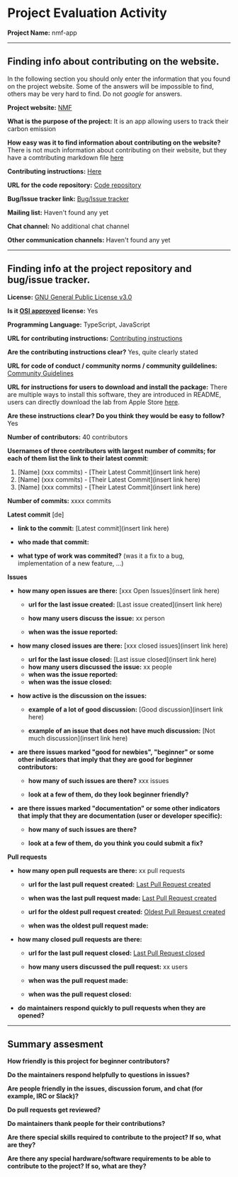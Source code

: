 # Project Evaluation Activity



__Project Name:__  nmf-app


---

## Finding info about contributing on the website.

In the following section you should only enter the information that you
found on the project website. Some of the answers will be impossible to find, others
may be very hard to find. Do not _google_ for answers.

__Project website:__ [NMF](https://nmf.earth/)


__What is the purpose of the project:__ It is an app allowing users to track their carbon emission


__How easy was it to find information about contributing on the website?__ 
There is not much information about contributing on their website, but they have a comtributing markdown file [here](https://github.com/NMF-earth/nmf-app/blob/main/contributing.md)


__Contributing instructions:__ [Here](https://github.com/NMF-earth/nmf-app/blob/main/contributing.md) 

__URL for the code repository:__ [Code repository](https://github.com/NMF-earth/nmf-app)

__Bug/Issue tracker link:__ [Bug/Issue tracker](https://github.com/NMF-earth/nmf-app/issues)

__Mailing list:__ Haven't found any yet

__Chat channel:__ No additional chat channel

__Other communication channels:__ Haven't found any yet


---

## Finding info at the project repository and bug/issue tracker.

__License:__ [GNU General Public License v3.0](https://github.com/NMF-earth/nmf-app/blob/main/LICENSE)

__Is it [OSI approved](https://opensource.org/licenses/alphabetical) license:__ Yes

__Programming Language:__ TypeScript, JavaScript

__URL for contributing instructions:__ [Contributing instructions](https://github.com/NMF-earth/nmf-app/blob/main/contributing.md)

__Are the contributing instructions clear?__ Yes, quite clearly stated


__URL for code of conduct / community norms / community guildelines:__ [Community Guidelines](https://github.com/NMF-earth/nmf-app/blob/main/code_of_conduct.md)

__URL for instructions for users to download and install the package:__ There are multiple ways to install this software, they are introduced in README, users can directly download the lab from Apple Store [here](https://github.com/NMF-earth/nmf-app). 


__Are these instructions clear? Do you think they would be easy to follow?__ Yes


__Number of contributors:__ 40 contributors


__Usernames of three contributors with largest number of commits; for
each of them list the link to their latest commit__:

1. [Name] (xxx commits) - [Their Latest Commit](insert link here)
2. [Name] (xxx commits) - [Their Latest Commit](insert link here)
3. [Name] (xxx commits) - [Their Latest Commit](insert link here)


__Number of commits:__ xxxx commits

__Latest commit__ [de] 

- __link to the commit:__ [Latest commit](insert link here)

- __who made that commit:__ 

- __what type of work was commited?__ (was it a fix to a bug, implementation of a new feature, ...)


__Issues__

- __how many open issues are there:__ [xxx Open Issues](insert link here)

    - __url for the last issue created:__ [Last issue created](insert link here)

    - __how many users discuss the issue:__ xx person
    
    - __when was the issue reported:__ 
    

- __how many closed issues are there:__ [xxx closed issues](insert link here)
    - __url for the last issue closed:__ [Last issue closed](insert link here)
    - __how many users discussed the issue:__ xx people
    - __when was the issue reported:__ 
    - __when was the issue closed:__ 

- __how active is the discussion on the issues:__ 

    - __example of a lot of good discussion:__ [Good discussion](insert link here)
    
    - __example of an issue that does not have much discussion:__ [Not much discussion](insert link here)



- __are there issues marked "good for newbies", "beginner" or some other indicators that imply that they are good for beginner contributors:__ 

    - __how many of such issues are there?__ xxx issues
    
    - __look at a few of them, do they look beginner friendly?__ 



- __are there issues marked "documentation" or some other indicators that imply that they are documentation (user or developer specific):__ 

    - __how many of such issues are there?__ 
    
    - __look at a few of them, do you think you could submit a fix?__ 



__Pull requests__

- __how many open pull requests are there:__ xx pull requests

    - __url for the last pull request created:__ [Last Pull Request created]()
    
    - __when was the last pull request made:__ [Last Pull Request created]()

    - __url for the oldest pull request created:__ [Oldest Pull Request created]()
    
    - __when was the oldest pull request made:__ 

- __how many closed pull requests are there:__ 

    - __url for the last pull request closed:__ [Last Pull Request closed]()
    
    - __how many users discussed the pull request:__ xx users
    
    - __when was the pull request made:__  
    
    - __when was the pull request closed:__ 
    

- __do maintainers respond quickly to pull requests when they are opened?__ 





---


## Summary assesment
__How friendly is this project for beginner contributors?__




__Do the maintainers respond helpfully to questions in issues?__



__Are people friendly in the issues, discussion forum, and chat (for example, IRC or Slack)?__




__Do pull requests get reviewed?__



__Do maintainers thank people for their contributions?__



__Are there special skills required to contribute to the project? If so, what are they?__



__Are there any special hardware/software requirements to be able to contribute to the project? If so, what are they?__
